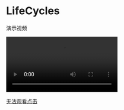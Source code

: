 # LifeCycles

演示视频

<video src="https://yi-sheep.github.io/LifeCycles/Res/MP4/1.mp4"></video>

[无法观看点击](https://yi-sheep.github.io/LifeCycles/Res/MP4/1.mp4)

